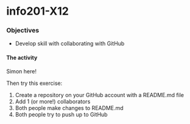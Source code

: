 # info201-X12
### Objectives
* Develop skill with collaborating with GitHub

#### The activity
Simon here!

Then try this exercise:

1. Create a repository on your GitHub account with a README.md file
2. Add 1 (or more!) collaborators
3. Both people make changes to README.md
4. Both people try to push up to GitHub

